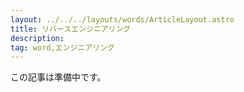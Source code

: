 ```yaml
---
layout: ../../../layouts/words/ArticleLayout.astro
title: リバースエンジニアリング
description:
tag: word,エンジニアリング
---
```


この記事は準備中です。